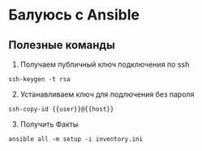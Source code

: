# Балуюсь с Ansible

## Полезные команды

1. Получаем публичный ключ подключения по ssh

```text
ssh-keygen -t rsa
```

2. Устанавливаем ключ для подлючения без пароля

```text
ssh-copy-id {{user}}@{{host}}
```
3. Получить Факты

```text
ansible all -m setup -i inventory.ini 
```
